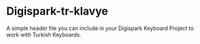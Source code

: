 # Digispark-tr-klavye
A simple header file you can include in your Digispark Keyboard Project to work with Turkish Keyboards.
